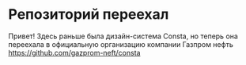 # Репозиторий переехал

Привет! Здесь раньше была дизайн-система Consta, но теперь она переехала в официальную организацию компании Газпром нефть https://github.com/gazprom-neft/consta 
